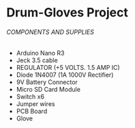 # Drum-Gloves Project

###### COMPONENTS AND SUPPLIES

- Arduino Nano R3
- Jeck 3.5 cable
- REGULATOR (+5 VOLTS. 1.5 AMP IC)
- Diode 1N4007 (1A 1000V Rectifier)
- 9V Battery Connector 
- Micro SD Card Module
- Switch x6
- Jumper wires
- PCB Board
- Glove
